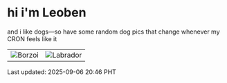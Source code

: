 # hi i'm Leoben

and i like dogs—so have some random dog pics that change whenever my CRON feels like it

|  |  |
|--------|----------|
| ![Borzoi](https://random-dog-vercel.vercel.app/api/random-borzoi?v=1757162791) | ![Labrador](https://random-dog-vercel.vercel.app/api/random-labrador?v=1757162791) |

Last updated: 2025-09-06 20:46 PHT
